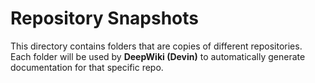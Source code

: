 # Repository Snapshots

This directory contains folders that are copies of different repositories.  
Each folder will be used by **DeepWiki (Devin)** to automatically generate documentation for that specific repo.
